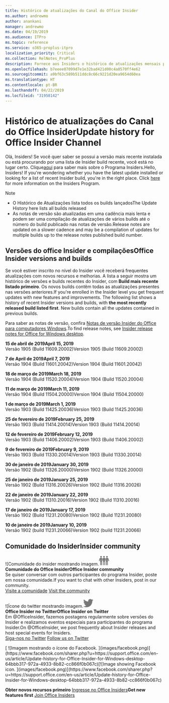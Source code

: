 ```yaml
---
title: Histórico de atualizações do Canal do Office Insider
ms.author: andrewmo
author: anankani
manager: andrewmo
ms.date: 04/19/2019
ms.audience: ITPro
ms.topic: reference
ms.service: o365-proplus-itpro
localization_priority: Critical
ms.collection: RelNotes_ProPlus
description: Fornece aos Insiders o histórico de atualizações mensais para os lançamentos do Canal Mensal Insider – Modo Rápido para a área de trabalho do Windows
ms.openlocfilehash: b7eeee07099d7e1e32bad421d00c4a0570ff4e62
ms.sourcegitcommit: a9bf63c589b511ddc8c66c9221d20ea9654d60ea
ms.translationtype: HT
ms.contentlocale: pt-BR
ms.lasthandoff: 04/22/2019
ms.locfileid: "31958142"
---
```

# <a name="update-history-for-office-insider-channel"></a><span data-ttu-id="61da4-103">Histórico de atualizações do Canal do Office Insider</span><span class="sxs-lookup"><span data-stu-id="61da4-103">Update history for Office Insider Channel</span></span>

<span data-ttu-id="61da4-p101">Olá, Insiders! Se você quer saber se possui a versão mais recente instalada ou está procurando por uma lista de Insider build recente, você está no lugar certo. Clique[aqui](https://insider.office.com/) para saber mais sobre o Programa Insiders.</span><span class="sxs-lookup"><span data-stu-id="61da4-p101">Hello, Insiders! If you're wondering whether you have the latest update installed or looking for a list of recent Insider build, you're in the right place. Click [here](https://insider.office.com/) for more information on the Insiders Program.</span></span>

> [!NOTE]
> - <span data-ttu-id="61da4-107">O Histórico de Atualizações lista todos os builds lançados</span><span class="sxs-lookup"><span data-stu-id="61da4-107">The Update History here lists all builds released</span></span>
> - <span data-ttu-id="61da4-108">As notas de versão são atualizadas em uma cadência mais lenta e podem ser uma compilação de atualizações de vários builds até o número do build publicado nas notas de versão.</span><span class="sxs-lookup"><span data-stu-id="61da4-108">Release notes are updated on a slower cadence and may be a compilation of updates for multiple builds up to the release notes published build number.</span></span>



## <a name="office-insider-versions-and-builds"></a><span data-ttu-id="61da4-109">Versões do office Insider e compilações</span><span class="sxs-lookup"><span data-stu-id="61da4-109">Office Insider versions and builds</span></span>

<span data-ttu-id="61da4-p102">Se você estiver inscrito no nível do Insider você receberá frequentes atualizações com novos recursos e melhorias. A lista a seguir mostra um histórico de versões e builds recentes do Insider, com **Build mais recente listado primeiro**. Os novos builds contêm todas as atualizações presentes nas versões anteriores.</span><span class="sxs-lookup"><span data-stu-id="61da4-p102">If you're enrolled in the Insider level you get frequent updates with new features and improvements. The following list shows a history of recent Insider versions and builds, with **the most recently released build listed first**. New builds contain all the updates contained in previous builds.</span></span> 

<span data-ttu-id="61da4-113">Para saber as notas de versão, confira [Notas de versão Insider do Office para computadores Windows](https://docs.microsoft.com/pt-BR/OfficeUpdates/release-notes-office-insider).</span><span class="sxs-lookup"><span data-stu-id="61da4-113">To find release notes, see [Insider release notes for Office for Windows desktop](https://docs.microsoft.com/pt-BR/OfficeUpdates/release-notes-office-insider).</span></span>

[//]: # (NÃO REMOVA)

<span data-ttu-id="61da4-115">**15 de abril de 2019**</span><span class="sxs-lookup"><span data-stu-id="61da4-115">**April 15, 2019**</span></span><br/> <span data-ttu-id="61da4-116">Versão 1905 (Build 11609.20002)</span><span class="sxs-lookup"><span data-stu-id="61da4-116">Version 1905 (Build 11609.20002)</span></span><br/>

<span data-ttu-id="61da4-117">**7 de April de 2019**</span><span class="sxs-lookup"><span data-stu-id="61da4-117">**April 7, 2019**</span></span><br/> <span data-ttu-id="61da4-118">Versão 1904 (Build 11601.20042)</span><span class="sxs-lookup"><span data-stu-id="61da4-118">Version 1904 (Build 11601.20042)</span></span><br/>

<span data-ttu-id="61da4-119">**18 de março de 2019**</span><span class="sxs-lookup"><span data-stu-id="61da4-119">**March 18, 2019**</span></span><br/> <span data-ttu-id="61da4-120">Versão 1904 (Build 11520.20004)</span><span class="sxs-lookup"><span data-stu-id="61da4-120">Version 1904 (Build 11520.20004)</span></span><br/>

<span data-ttu-id="61da4-121">**11 de março de 2019**</span><span class="sxs-lookup"><span data-stu-id="61da4-121">**March 11, 2019**</span></span><br/> <span data-ttu-id="61da4-122">Versão 1904 (Build 11504.20000)</span><span class="sxs-lookup"><span data-stu-id="61da4-122">Version 1904 (Build 11504.20000)</span></span><br/>

<span data-ttu-id="61da4-123">**1 de março de 2019**</span><span class="sxs-lookup"><span data-stu-id="61da4-123">**March 1, 2019**</span></span><br/> <span data-ttu-id="61da4-124">Versão 1903 (Build 11425.20036)</span><span class="sxs-lookup"><span data-stu-id="61da4-124">Version 1903 (Build 11425.20036)</span></span><br/> 

<span data-ttu-id="61da4-125">**25 de fevereiro de 2019**</span><span class="sxs-lookup"><span data-stu-id="61da4-125">**February 25, 2019**</span></span><br/> <span data-ttu-id="61da4-126">Versão 1903 (Build 11414.20014)</span><span class="sxs-lookup"><span data-stu-id="61da4-126">Version 1903 (Build 11414.20014)</span></span><br/> 

<span data-ttu-id="61da4-127">**12 de fevereiro de 2019**</span><span class="sxs-lookup"><span data-stu-id="61da4-127">**February 12, 2019**</span></span><br/> <span data-ttu-id="61da4-128">Versão 1903 (Build 11406.20002)</span><span class="sxs-lookup"><span data-stu-id="61da4-128">Version 1903 (Build 11406.20002)</span></span><br/> 

<span data-ttu-id="61da4-129">**9 de fevereiro de 2019**</span><span class="sxs-lookup"><span data-stu-id="61da4-129">**February 9, 2019**</span></span><br/> <span data-ttu-id="61da4-130">Versão 1903 (Build 11330.20014)</span><span class="sxs-lookup"><span data-stu-id="61da4-130">Version 1903 (Build 11330.20014)</span></span><br/> 

<span data-ttu-id="61da4-131">**30 de janeiro de 2019**</span><span class="sxs-lookup"><span data-stu-id="61da4-131">**January 30, 2019**</span></span><br/> <span data-ttu-id="61da4-132">Versão 1902 (Build 11326.20000)</span><span class="sxs-lookup"><span data-stu-id="61da4-132">Version 1902 (Build 11326.20000)</span></span><br/> 

<span data-ttu-id="61da4-133">**25 de janeiro de 2019**</span><span class="sxs-lookup"><span data-stu-id="61da4-133">**January 25, 2019**</span></span><br/> <span data-ttu-id="61da4-134">Versão 1902 (Build 11316.20026)</span><span class="sxs-lookup"><span data-stu-id="61da4-134">Version 1902 (Build 11316.20026)</span></span><br/> 

<span data-ttu-id="61da4-135">**22 de janeiro de 2019**</span><span class="sxs-lookup"><span data-stu-id="61da4-135">**January 22, 2019**</span></span><br/> <span data-ttu-id="61da4-136">Versão 1902 (Build 11310.20016)</span><span class="sxs-lookup"><span data-stu-id="61da4-136">Version 1902 (Build 11310.20016)</span></span><br/> 

<span data-ttu-id="61da4-137">**17 de janeiro de 2019**</span><span class="sxs-lookup"><span data-stu-id="61da4-137">**January 17, 2019**</span></span><br/> <span data-ttu-id="61da4-138">Versão 1902 (Build 11231.20080)</span><span class="sxs-lookup"><span data-stu-id="61da4-138">Version 1902 (Build 11231.20080)</span></span><br/>

<span data-ttu-id="61da4-139">**10 de janeiro de 2019**</span><span class="sxs-lookup"><span data-stu-id="61da4-139">**January 10, 2019**</span></span><br/> <span data-ttu-id="61da4-140">Versão 1902 (build 11231.20066)</span><span class="sxs-lookup"><span data-stu-id="61da4-140">Version 1902 (build 11231.20066)</span></span><br/> 


## <a name="insider-community"></a><span data-ttu-id="61da4-141">Comunidade do Insider</span><span class="sxs-lookup"><span data-stu-id="61da4-141">Insider community</span></span>

<span data-ttu-id="61da4-142">![Comunidade do insider mostrando imagem.</span><span class="sxs-lookup"><span data-stu-id="61da4-142">![Image showing insider community.</span></span> ](images/insidercommunity.png) <br/>
<span data-ttu-id="61da4-143">**Comunidade do Office Insider**</span><span class="sxs-lookup"><span data-stu-id="61da4-143">**Office Insider community**</span></span><br/> <span data-ttu-id="61da4-144">Se quiser conversar com outros participantes do programa Insider, poste em nossa comunidade.</span><span class="sxs-lookup"><span data-stu-id="61da4-144">If you want to chat with other Insiders, post in our community.</span></span><br/><span data-ttu-id="61da4-145"> 
[Visite a comunidade](https://go.microsoft.com/fwlink/?linkid=843493)</span><span class="sxs-lookup"><span data-stu-id="61da4-145"> 
[Visit the community](https://go.microsoft.com/fwlink/?linkid=843493)</span></span><br/> 

<span data-ttu-id="61da4-146">![Ícone do twitter mostrando imagem.</span><span class="sxs-lookup"><span data-stu-id="61da4-146">![Image showing twitter icon.</span></span> ](images/twitter.png)<br/>
<span data-ttu-id="61da4-147">**Office Insider no Twitter**</span><span class="sxs-lookup"><span data-stu-id="61da4-147">**Office Insider on Twitter**</span></span><br/> <span data-ttu-id="61da4-148">Em @OfficeInsider, fazemos postagens regularmente sobre versões do Insider e realizamos eventos especiais para participantes do programa Insider.</span><span class="sxs-lookup"><span data-stu-id="61da4-148">On @OfficeInsider, we post frequently about Insider releases and host special events for Insiders.</span></span><br/><span data-ttu-id="61da4-149"> 
[Siga-nos no Twitter](https://go.microsoft.com/fwlink/?linkid=717717)</span><span class="sxs-lookup"><span data-stu-id="61da4-149"> 
[Follow us on Twitter](https://go.microsoft.com/fwlink/?linkid=717717)</span></span><br/> 

<span data-ttu-id="61da4-150">
  [
  ![Imagem mostrando o ícone do Facebook. ](images/facebook.png)](https://www.facebook.com/sharer.php?u=https://support.office.com/en-us/article/Update-history-for-Office-Insider-for-Windows-desktop-64bbb317-972a-4933-8b82-cc866f0b067c)</span><span class="sxs-lookup"><span data-stu-id="61da4-150">[![Image showing Facebook icon. ](images/facebook.png)](https://www.facebook.com/sharer.php?u=https://support.office.com/en-us/article/Update-history-for-Office-Insider-for-Windows-desktop-64bbb317-972a-4933-8b82-cc866f0b067c)</span></span>


<span data-ttu-id="61da4-151">**Obter novos recursos primeiro**
[Ingresse no Office Insiders](https://insider.office.com/)</span><span class="sxs-lookup"><span data-stu-id="61da4-151">**Get new features first**
[Join Office Insiders](https://insider.office.com/)</span></span>